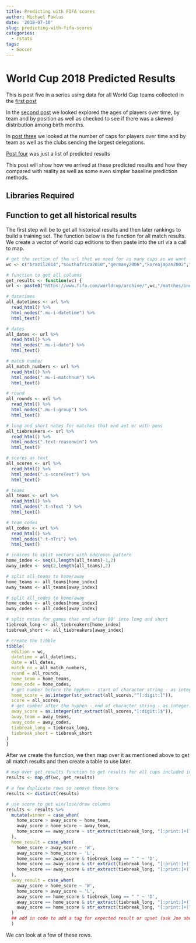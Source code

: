 ```yaml
---
title: Predicting with FIFA scores
author: Michael Pawlus
date: '2018-07-10'
slug: predicting-with-fifa-scores
categories:
  - rstats
tags:
  - Soccer
---
```


# World Cup 2018 Predicted Results

This is post five in a series using data for all World Cup teams collected in the [first post](https://michaelpawlus.netlify.com/2018/06/05/all-world-cup-squads/)

In the [second post](https://michaelpawlus.netlify.com/2018/06/08/age-of-world-cup-players/) we looked explored the ages of players over time, by team and by position as well as checked to see if there was a skewed distribution among birth months.

In [post three](https://michaelpawlus.netlify.com/2018/06/12/world-cup-player-caps-and-clubs/) we looked at the number of caps for players over time and by team as well as the clubs sending the largest delegations.

[Post four](http://michaelpawlus.netlify.com/2018/06/14/world-cup-2018-predicted-results/) was just a list of predicted results

This post will show how we arrived at these predicted results and how they compared with reality as well as some even simpler baseline prediction methods.

## Libraries Required



## Function to get all historical results

The first step will be to get all historical results and then later rankings to build a training set.  The function below is the function for all match results. We create a vector of world cup editions to then paste into the url via a call to map.


```r
# get the section of the url that we need for as many cups as we want -- here I use the last five
wc <- c("brazil2014","southafrica2010","germany2006","koreajapan2002","france1998")

# function to get all columns
get_results <- function(wc) {
url <- paste0("https://www.fifa.com/worldcup/archive/",wc,"/matches/index.html")

# datetimes
all_datetimes <- url %>%
  read_html() %>%
  html_nodes(".mu-i-datetime") %>%
  html_text()

# dates
all_dates <- url %>%
  read_html() %>%
  html_nodes(".mu-i-date") %>%
  html_text()

# match number
all_match_numbers <- url %>%
  read_html() %>%
  html_nodes(".mu-i-matchnum") %>%
  html_text()

# round
all_rounds <- url %>%
  read_html() %>%
  html_nodes(".mu-i-group") %>%
  html_text()

# long and short notes for matches that end aet or with pens
all_tiebreakers <- url %>%
  read_html() %>%
  html_nodes(".text-reasonwin") %>%
  html_text()

# scores as text
all_scores <- url %>%
  read_html() %>%
  html_nodes(".s-scoreText") %>%
  html_text()

# teams
all_teams <- url %>%
  read_html() %>%
  html_nodes(".t-nText ") %>%
  html_text()

# team codes
all_codes <- url %>%
  read_html() %>%
  html_nodes(".t-nTri") %>%
  html_text()

# indices to split vectors with odd/even pattern
home_index <- seq(1,length(all_teams)-1,2)
away_index <- seq(2,length(all_teams),2)

# split all_teams to home/away
home_teams <- all_teams[home_index]
away_teams <- all_teams[away_index]

# split all_codes to home/away
home_codes <- all_codes[home_index]
away_codes <- all_codes[away_index]

# split notes for games that end after 90' into long and short
tiebreak_long <- all_tiebreakers[home_index]
tiebreak_short <- all_tiebreakers[away_index]

# create the tibble
tibble(
  edition = wc,
  datetime = all_datetimes,
  date = all_dates,
  match_no = all_match_numbers,
  round = all_rounds,
  home_team = home_teams,
  home_code = home_codes,
  # get number before the hyphen - start of character string - as integer: home_score
  home_score = as.integer(str_extract(all_scores,"^[:digit:]")),
  score = all_scores,
  # get number after the hyphen - end of character string - as integer: away_score
  away_score = as.integer(str_extract(all_scores,"[:digit:]$")),
  away_team = away_teams,
  away_code = away_codes,
  tiebreak_long = tiebreak_long,
  tiebreak_short = tiebreak_short
)
}
```


After we create the function, we then map over it as mentioned above to get all match results and then create a table to use later.


```r
# map over get_results function to get results for all cups included in wc vector
results <- map_df(wc, get_results)

# a few duplicate rows so remove those here
results <- distinct(results)

# use score to get win/lose/draw columns
results <- results %>%
  mutate(winner = case_when(
    home_score > away_score ~ home_team,
    away_score > home_score ~ away_team,
    home_score == away_score ~ str_extract(tiebreak_long, "[:print:]+(?= win?)")
  ),
  home_result = case_when(
    home_score > away_score ~ 'W',
    away_score > home_score ~ 'L',
    home_score == away_score & tiebreak_long == " " ~ 'D',
    home_score == away_score & str_extract(tiebreak_long, "[:print:]+(?= win?)") == home_team ~ 'W',
    home_score == away_score & str_extract(tiebreak_long, "[:print:]+(?= win?)") != home_team ~ 'L'
  ),
  away_result = case_when(
    away_score > home_score ~ 'W',
    home_score > away_score ~ 'L',
    away_score == home_score & tiebreak_long == " " ~ 'D',
    away_score == home_score & str_extract(tiebreak_long, "[:print:]+(?= win?)") == away_team ~ 'W',
    away_score == home_score & str_extract(tiebreak_long, "[:print:]+(?= win?)") != away_team ~ 'L'
  )
  ## add in code to add a tag for expected result or upset (ask Joe about when a draw is an upset)
  )
```

We can look at a few of these rows.


